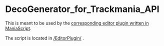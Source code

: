 # DecoGenerator_for_Trackmania_API
 This is meant to be used by the [corresponding editor plugin written in ManiaScript](https://github.com/EtienneK2004/DecoGenerator_for_Trackmania_API/blob/main/EditorPlugin/GenCollapse.Script.txt).
 
 The script is located in [/EditorPlugin/](https://github.com/EtienneK2004/DecoGenerator_for_Trackmania_API/tree/main/EditorPlugin) .
